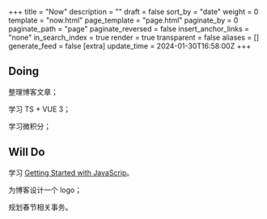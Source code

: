 +++
title = "Now"
description = ""
draft = false
sort_by = "date"
weight = 0
template = "now.html"
page_template = "page.html"
paginate_by = 0
paginate_path = "page"
paginate_reversed = false
insert_anchor_links = "none"
in_search_index = true
render = true
transparent = false
aliases = []
generate_feed = false
[extra]
update_time = 2024-01-30T16:58:00Z
+++

## Doing

整理博客文章；

学习 TS + VUE 3；

学习微积分；

## Will Do

学习 [Getting Started with JavaScrip](https://frontendmasters.com/courses/getting-started-javascript-v2/)。

为博客设计一个 logo；

规划春节相关事务。
